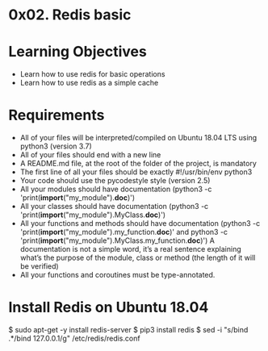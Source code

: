 # 0x02. Redis basic

# Learning Objectives
* Learn how to use redis for basic operations
* Learn how to use redis as a simple cache

# Requirements
* All of your files will be interpreted/compiled on Ubuntu 18.04 LTS using python3 (version 3.7)
* All of your files should end with a new line
* A README.md file, at the root of the folder of the project, is mandatory
* The first line of all your files should be exactly #!/usr/bin/env python3
* Your code should use the pycodestyle style (version 2.5)
* All your modules should have documentation (python3 -c 'print(__import__("my_module").__doc__)')
* All your classes should have documentation (python3 -c 'print(__import__("my_module").MyClass.__doc__)')
* All your functions and methods should have documentation (python3 -c 'print(__import__("my_module").my_function.__doc__)' and python3 -c 'print(__import__("my_module").MyClass.my_function.__doc__)') A documentation is not a simple word, it’s a real sentence explaining what’s the purpose of the module, class or method (the length of it will be verified)
* All your functions and coroutines must be type-annotated.

# Install Redis on Ubuntu 18.04
$ sudo apt-get -y install redis-server
$ pip3 install redis
$ sed -i "s/bind .*/bind 127.0.0.1/g" /etc/redis/redis.conf
